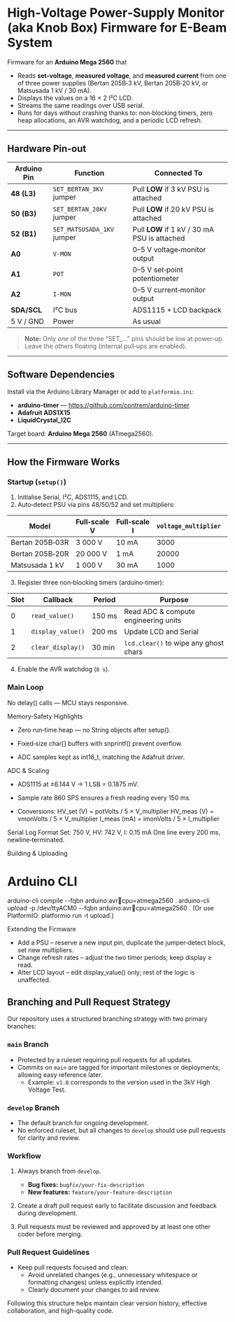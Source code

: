 # High‑Voltage Power‑Supply Monitor (aka Knob Box) Firmware for E-Beam System

Firmware for an **Arduino Mega 2560** that  

* Reads **set‑voltage**, **measured voltage**, and **measured current** from one of three power supplies (Bertan 205B‑3 kV, Bertan 205B‑20 kV, or Matsusada 1 kV / 30 mA).  
* Displays the values on a 16 × 2 I²C LCD.  
* Streams the same readings over USB serial.  
* Runs for days without crashing thanks to: non‑blocking timers, zero heap allocations, an AVR watchdog, and a periodic LCD refresh.

---

## Hardware Pin‑out

| Arduino Pin | Function | Connected To |
|-------------|----------|--------------|
| **48 (L3)** | `SET_BERTAN_3KV` jumper | Pull **LOW** if 3 kV PSU is attached |
| **50 (B3)** | `SET_BERTAN_20KV` jumper | Pull **LOW** if 20 kV PSU is attached |
| **52 (B1)** | `SET_MATSUSADA_1KV` jumper | Pull **LOW** if 1 kV / 30 mA PSU is attached |
| **A0**      | `V‑MON`  | 0–5 V voltage‑monitor output |
| **A1**      | `POT`    | 0–5 V set‑point potentiometer |
| **A2**      | `I‑MON`  | 0–5 V current‑monitor output |
| **SDA/SCL** | I²C bus  | ADS1115 + LCD backpack |
| 5 V / GND   | Power    | As usual |

> **Note:** Only *one* of the three “SET_…” pins should be low at power‑up.  
> Leave the others floating (internal pull‑ups are enabled).

---

## Software Dependencies

Install via the Arduino Library Manager or add to `platformio.ini`:

* **arduino‑timer** — <https://github.com/contrem/arduino-timer>  
* **Adafruit ADS1X15**  
* **LiquidCrystal_I2C**

Target board: **Arduino Mega 2560** (ATmega2560).

---

## How the Firmware Works

### Startup (`setup()`)

1. Initialise Serial, I²C, ADS1115, and LCD.  
2. Auto‑detect PSU via pins 48/50/52 and set multipliers:

| Model | Full‑scale V | Full‑scale I | `voltage_multiplier` | `current_multiplier` |
|-------|--------------|--------------|----------------------|----------------------|
| Bertan 205B‑03R | 3 000 V | 10 mA | 3000 | 10 |
| Bertan 205B‑20R | 20 000 V | 1 mA | 20000 | 1 |
| Matsusada 1 kV | 1 000 V | 30 mA | 1000 | 30 |

3. Register three non‑blocking timers (arduino‑timer):

| Slot | Callback | Period | Purpose |
|------|----------|--------|---------|
| 0 | `read_value()` | 150 ms | Read ADC & compute engineering units |
| 1 | `display_value()` | 200 ms | Update LCD and Serial |
| 2 | `clear_display()` | 30 min | `lcd.clear()` to wipe any ghost chars |

4. Enable the AVR watchdog (`8 s`).

### Main Loop

No delay() calls — MCU stays responsive.

Memory‑Safety Highlights
* Zero run‑time heap — no String objects after setup().

* Fixed‑size char[] buffers with snprintf() prevent overflow.

* ADC samples kept as int16_t, matching the Adafruit driver.

ADC & Scaling
* ADS1115 at ±6.144 V → 1 LSB = 0.1875 mV.

* Sample rate 860 SPS ensures a fresh reading every 150 ms.

* Conversions:
HV_set (V)  = potVolts / 5 × V_multiplier
HV_meas (V) = vmonVolts / 5 × V_multiplier
I_meas (mA) = imonVolts / 5 × I_multiplier

Serial Log Format
Set:  750 V,  HV:  742 V,  I: 0.15 mA
One line every 200 ms, newline‑terminated.

Building & Uploading
# Arduino CLI
arduino-cli compile --fqbn arduino:avr:mega:cpu=atmega2560 .
arduino-cli upload  -p /dev/ttyACM0 --fqbn arduino:avr:mega:cpu=atmega2560 .
(Or use PlatformIO: platformio run -t upload.)

Extending the Firmware
* Add a PSU – reserve a new input pin, duplicate the jumper‑detect block, set new multipliers.
* Change refresh rates – adjust the two timer periods; keep display ≥ read.
* Alter LCD layout – edit display_value() only; rest of the logic is unaffected.

## Branching and Pull Request Strategy

Our repository uses a structured branching strategy with two primary branches:

### `main` Branch

- Protected by a ruleset requiring pull requests for all updates.
- Commits on `main` are tagged for important milestones or deployments, allowing easy reference later.
  - Example: `v1.0` corresponds to the version used in the 3kV High Voltage Test.

### `develop` Branch

- The default branch for ongoing development.
- No enforced ruleset, but all changes to `develop` should use pull requests for clarity and review.

### Workflow

1. Always branch from `develop`.
   - **Bug fixes:** `bugfix/your-fix-description`
   - **New features:** `feature/your-feature-description`

2. Create a draft pull request early to facilitate discussion and feedback during development.
3. Pull requests must be reviewed and approved by at least one other coder before merging.

### Pull Request Guidelines

- Keep pull requests focused and clean:
  - Avoid unrelated changes (e.g., unnecessary whitespace or formatting changes) unless explicitly intended.
  - Clearly document your changes to aid review.

Following this structure helps maintain clear version history, effective collaboration, and high-quality code.